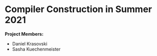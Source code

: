 # Compiler Construction in Summer 2021

**Project Members:**
- Daniel Krasovski
- Sasha Kuechenmeister

